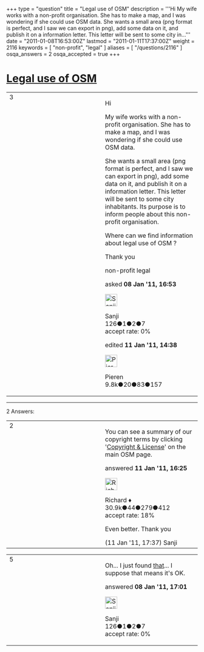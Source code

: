 +++
type = "question"
title = "Legal use of OSM"
description = '''Hi My wife works with a non-profit organisation. She has to make a map, and I was wondering if she could use OSM data. She wants a small area (png format is perfect, and I saw we can export in png), add some data on it, and publish it on a information letter. This letter will be sent to some city in...'''
date = "2011-01-08T16:53:00Z"
lastmod = "2011-01-11T17:37:00Z"
weight = 2116
keywords = [ "non-profit", "legal" ]
aliases = [ "/questions/2116" ]
osqa_answers = 2
osqa_accepted = true
+++

<div class="headNormal">

# [Legal use of OSM](/questions/2116/legal-use-of-osm)

</div>

<div id="main-body">

<div id="askform">

<table id="question-table" style="width:100%;">
<colgroup>
<col style="width: 50%" />
<col style="width: 50%" />
</colgroup>
<tbody>
<tr>
<td style="width: 30px; vertical-align: top"><div class="vote-buttons">
<span id="post-2116-upvote" class="ajax-command post-vote up" rel="nofollow" title="I like this post (click again to cancel)"> </span>
<div id="post-2116-score" class="post-score" title="current number of votes">
3
</div>
<span id="post-2116-downvote" class="ajax-command post-vote down" rel="nofollow" title="I dont like this post (click again to cancel)"> </span> <span id="favorite-mark" class="ajax-command favorite-mark" rel="nofollow" title="mark/unmark this question as favorite (click again to cancel)"> </span>
<div id="favorite-count" class="favorite-count">
&#10;</div>
</div></td>
<td><div id="item-right">
<div class="question-body">
<p>Hi</p>
<p>My wife works with a non-profit organisation. She has to make a map, and I was wondering if she could use OSM data.</p>
<p>She wants a small area (png format is perfect, and I saw we can export in png), add some data on it, and publish it on a information letter. This letter will be sent to some city inhabitants. Its purpose is to inform people about this non-profit organisation.</p>
<p>Where can we find information about legal use of OSM ?</p>
<p>Thank you</p>
</div>
<div id="question-tags" class="tags-container tags">
<span class="post-tag tag-link-non-profit" rel="tag" title="see questions tagged &#39;non-profit&#39;">non-profit</span> <span class="post-tag tag-link-legal" rel="tag" title="see questions tagged &#39;legal&#39;">legal</span>
</div>
<div id="question-controls" class="post-controls">
&#10;</div>
<div class="post-update-info-container">
<div class="post-update-info post-update-info-user">
<p>asked <strong>08 Jan '11, 16:53</strong></p>
<img src="https://secure.gravatar.com/avatar/4fbcb01fea79c39baf8dcadb7dac4445?s=32&amp;d=identicon&amp;r=g" class="gravatar" width="32" height="32" alt="Sanji&#39;s gravatar image" />
<p><span>Sanji</span><br />
<span class="score" title="126 reputation points">126</span><span title="1 badges"><span class="badge1">●</span><span class="badgecount">1</span></span><span title="2 badges"><span class="silver">●</span><span class="badgecount">2</span></span><span title="7 badges"><span class="bronze">●</span><span class="badgecount">7</span></span><br />
<span class="accept_rate" title="Rate of the user&#39;s accepted answers">accept rate:</span> <span title="Sanji has no accepted answers">0%</span></p>
</div>
<div class="post-update-info post-update-info-edited">
<p><span> edited <strong>11 Jan '11, 14:38</strong> </span></p>
<img src="https://secure.gravatar.com/avatar/0e92f2d89853fd4e04c4b40a921e519b?s=32&amp;d=identicon&amp;r=g" class="gravatar" width="32" height="32" alt="Pieren&#39;s gravatar image" />
<p><span>Pieren</span><br />
<span class="score" title="9847 reputation points"><span>9.8k</span></span><span title="20 badges"><span class="badge1">●</span><span class="badgecount">20</span></span><span title="83 badges"><span class="silver">●</span><span class="badgecount">83</span></span><span title="157 badges"><span class="bronze">●</span><span class="badgecount">157</span></span></p>
</div>
</div>
<div id="comments-container-2116" class="comments-container">
&#10;</div>
<div id="comment-tools-2116" class="comment-tools">
&#10;</div>
<div class="clear">
&#10;</div>
<div id="comment-2116-form-container" class="comment-form-container">
&#10;</div>
<div class="clear">
&#10;</div>
</div></td>
</tr>
</tbody>
</table>

------------------------------------------------------------------------

<div class="tabBar">

<span id="sort-top"></span>

<div class="headQuestions">

2 Answers:

</div>

</div>

<span id="2151"></span>

<div id="answer-container-2151" class="answer accepted-answer">

<table style="width:100%;">
<colgroup>
<col style="width: 50%" />
<col style="width: 50%" />
</colgroup>
<tbody>
<tr>
<td style="width: 30px; vertical-align: top"><div class="vote-buttons">
<span id="post-2151-upvote" class="ajax-command post-vote up" rel="nofollow" title="I like this post (click again to cancel)"> </span>
<div id="post-2151-score" class="post-score" title="current number of votes">
2
</div>
<span id="post-2151-downvote" class="ajax-command post-vote down" rel="nofollow" title="I dont like this post (click again to cancel)"> </span> <span class="accept-answer on" rel="nofollow" title="Sanji has selected this answer as the correct answer"> </span>
</div></td>
<td><div class="item-right">
<div class="answer-body">
<p>You can see a summary of our copyright terms by clicking '<a href="http://www.openstreetmap.org/copyright">Copyright &amp; License</a>' on the main OSM page.</p>
</div>
<div class="answer-controls post-controls">
&#10;</div>
<div class="post-update-info-container">
<div class="post-update-info post-update-info-user">
<p>answered <strong>11 Jan '11, 16:25</strong></p>
<img src="https://secure.gravatar.com/avatar/08324717c25d6067fa4ff23ef37d455f?s=32&amp;d=identicon&amp;r=g" class="gravatar" width="32" height="32" alt="Richard&#39;s gravatar image" />
<p><span>Richard ♦</span><br />
<span class="score" title="30902 reputation points"><span>30.9k</span></span><span title="44 badges"><span class="badge1">●</span><span class="badgecount">44</span></span><span title="279 badges"><span class="silver">●</span><span class="badgecount">279</span></span><span title="412 badges"><span class="bronze">●</span><span class="badgecount">412</span></span><br />
<span class="accept_rate" title="Rate of the user&#39;s accepted answers">accept rate:</span> <span title="Richard has 98 accepted answers">18%</span></p>
</div>
</div>
<div id="comments-container-2151" class="comments-container">
<span id="2152"></span>
<div id="comment-2152" class="comment">
<div id="post-2152-score" class="comment-score">
&#10;</div>
<div class="comment-text">
<p>Even better. Thank you</p>
</div>
<div id="comment-2152-info" class="comment-info">
<span class="comment-age">(11 Jan '11, 17:37)</span> <span class="comment-user userinfo">Sanji</span>
</div>
</div>
</div>
<div id="comment-tools-2151" class="comment-tools">
&#10;</div>
<div class="clear">
&#10;</div>
<div id="comment-2151-form-container" class="comment-form-container">
&#10;</div>
<div class="clear">
&#10;</div>
</div></td>
</tr>
</tbody>
</table>

</div>

<span id="2117"></span>

<div id="answer-container-2117" class="answer answered-by-owner">

<table style="width:100%;">
<colgroup>
<col style="width: 50%" />
<col style="width: 50%" />
</colgroup>
<tbody>
<tr>
<td style="width: 30px; vertical-align: top"><div class="vote-buttons">
<span id="post-2117-upvote" class="ajax-command post-vote up" rel="nofollow" title="I like this post (click again to cancel)"> </span>
<div id="post-2117-score" class="post-score" title="current number of votes">
5
</div>
<span id="post-2117-downvote" class="ajax-command post-vote down" rel="nofollow" title="I dont like this post (click again to cancel)"> </span>
</div></td>
<td><div class="item-right">
<div class="answer-body">
<p>Oh... I just found <a href="http://wiki.openstreetmap.org/wiki/Legal_FAQ#I_would_like_to_use_OpenStreetMap_maps._How_should_I_credit_you.3F">that</a>... I suppose that means it's OK.</p>
</div>
<div class="answer-controls post-controls">
&#10;</div>
<div class="post-update-info-container">
<div class="post-update-info post-update-info-user">
<p>answered <strong>08 Jan '11, 17:01</strong></p>
<img src="https://secure.gravatar.com/avatar/4fbcb01fea79c39baf8dcadb7dac4445?s=32&amp;d=identicon&amp;r=g" class="gravatar" width="32" height="32" alt="Sanji&#39;s gravatar image" />
<p><span>Sanji</span><br />
<span class="score" title="126 reputation points">126</span><span title="1 badges"><span class="badge1">●</span><span class="badgecount">1</span></span><span title="2 badges"><span class="silver">●</span><span class="badgecount">2</span></span><span title="7 badges"><span class="bronze">●</span><span class="badgecount">7</span></span><br />
<span class="accept_rate" title="Rate of the user&#39;s accepted answers">accept rate:</span> <span title="Sanji has no accepted answers">0%</span></p>
</div>
</div>
<div id="comments-container-2117" class="comments-container">
&#10;</div>
<div id="comment-tools-2117" class="comment-tools">
&#10;</div>
<div class="clear">
&#10;</div>
<div id="comment-2117-form-container" class="comment-form-container">
&#10;</div>
<div class="clear">
&#10;</div>
</div></td>
</tr>
</tbody>
</table>

</div>

<div class="paginator-container-left">

</div>

</div>

</div>

